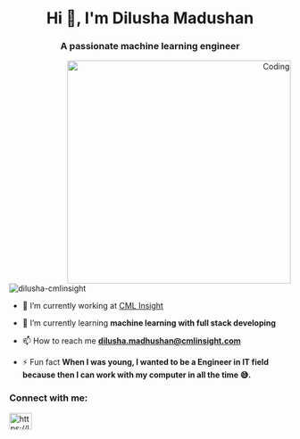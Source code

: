 <h1 align="center">Hi 👋, I'm Dilusha Madushan</h1>
<h3 align="center">A passionate machine learning engineer</h3>
<p align="right"><img align="right" alt="Coding" width="400" src="https://media.licdn.com/dms/image/C5622AQGGXXbRFBP0Mw/feedshare-shrink_2048_1536/0/1671526322827?e=2147483647&v=beta&t=eI5tHupQ9wD86BwildNR71ZGAeyzfVYI02bFwRWhUP0">
<p align="left"> <img src="https://komarev.com/ghpvc/?username=dilusha-cmlinsight&label=Profile%20views&color=0e75b6&style=flat" alt="dilusha-cmlinsight" /> </p>

- 🔭 I’m currently working at [CML Insight](https://cmlinsight.com/)

- 🌱 I’m currently learning **machine learning with full stack developing**

- 📫 How to reach me **dilusha.madhushan@cmlinsight.com**

- ⚡ Fun fact **When I was young, I wanted to be a Engineer in IT field because then I can work with my computer in all the time 😅.**

<h3 align="left">Connect with me:</h3>
<p align="left">
<a href="https://linkedin.com/in/https://linkedin.com/in/dilusha%20madushan" target="blank"><img align="center" src="https://raw.githubusercontent.com/rahuldkjain/github-profile-readme-generator/master/src/images/icons/Social/linked-in-alt.svg" alt="https://linkedin.com/in/dilusha%20madushan" height="30" width="40" /></a>
</p>

